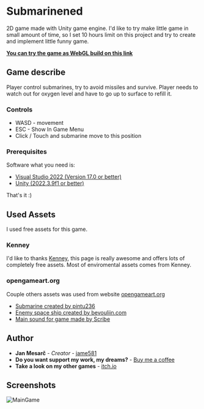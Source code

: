 # Submarinened
2D game made with Unity game engine. I'd like to try make little game in small amount of time, so I set 10 hours limit on this project and try to create and implement little funny game.


**[You can try the game as WebGL build on this link](https://jame581.itch.io/submarinened)**

## Game describe

Player control submarines, try to avoid missiles and survive. Player needs to watch out for oxygen level and have to go up to surface to refill it.

### Controls

* WASD - movement
* ESC - Show In Game Menu
* Click / Touch and submarine move to this position

### Prerequisites

Software what you need is:

* [Visual Studio 2022 (Version 17.0 or better)](https://visualstudio.microsoft.com/)
* [Unity (2022.3.9f1 or better)](https://unity.com/download)

That's it :)

## Used Assets

I used free assets for this game.

### Kenney
I'd like to thanks [Kenney](https://kenney.nl/), this page is really awesome and offers lots of completely free assets. Most of enviromental assets comes from Kenney.

### opengameart.org

Couple others assets was used from website [opengameart.org](https://opengameart.org/)

* [Submarine created by pintu236](https://opengameart.org/content/2d-arts-for-submarine-sidescroller)
* [Enemy space ship created by bevouliin.com](https://opengameart.org/content/little-spaceship-game-character)
* [Main sound for game made by Scribe](https://opengameart.org/content/submarine-game-music)

## Author

* **Jan Mesarč** - *Creator* - [jame581](https://jame581.azurewebsites.net/)
* **Do you want support my work, my dreams?** - [Buy me a coffee](https://www.buymeacoffee.com/jame581)
* **Take a look on my other games** - [itch.io](https://jame581.itch.io/)

## Screenshots
![MainGame](https://user-images.githubusercontent.com/21112138/152004678-51b74890-ae5b-4bae-b215-1173dce031e8.png)


